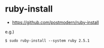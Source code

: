 # ruby-install #

* https://github.com/postmodern/ruby-install

e.g.)

```
$ sudo ruby-install --system ruby 2.5.1
```
